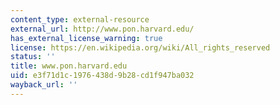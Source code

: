 ```yaml
---
content_type: external-resource
external_url: http://www.pon.harvard.edu/
has_external_license_warning: true
license: https://en.wikipedia.org/wiki/All_rights_reserved
status: ''
title: www.pon.harvard.edu
uid: e3f71d1c-1976-438d-9b28-cd1f947ba032
wayback_url: ''
---
```

